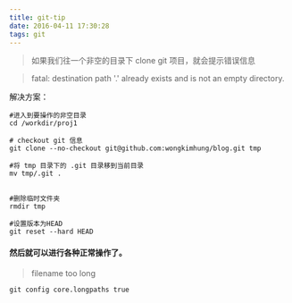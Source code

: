 ```yaml
---
title: git-tip
date: 2016-04-11 17:30:28
tags: git
---
```


> 如果我们往一个非空的目录下 clone git 项目，就会提示错误信息

> fatal: destination path '.' already exists and is not an empty directory.

解决方案：


```
#进入到要操作的非空目录
cd /workdir/proj1

# checkout git 信息
git clone --no-checkout git@github.com:wongkimhung/blog.git tmp  

#将 tmp 目录下的 .git 目录移到当前目录
mv tmp/.git .


#删除临时文件夹
rmdir tmp

#设置版本为HEAD
git reset --hard HEAD
```

#### 然后就可以进行各种正常操作了。

> filename too long

```
git config core.longpaths true
```
